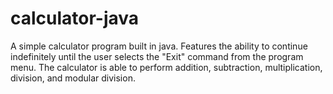 # calculator-java
A simple calculator program built in java. 
Features the ability to continue indefinitely until the user selects the "Exit" command from the program menu.
The calculator is able to perform addition, subtraction, multiplication, division, and modular division.
